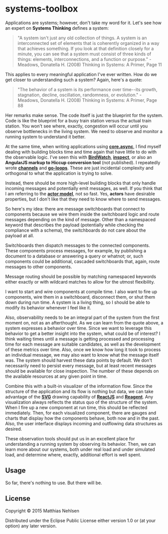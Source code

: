 # systems-toolbox

Applications are systems; however, don't take my word for it. Let's see how an expert on **Systems Thinking** defines a system:

> "A system isn't just any old collection of things. A system is an interconnected set of elements that is coherently organized in a way that achieves something. If you look at that definition closely for a minute, you can see that a system must consist of three kinds of things: elements, interconnections, and a function or purpose." - Meadows, Donatella H. (2008) Thinking in Systems: A Primer, Page 11

This applies to every meaningful application I've ever written. How do we get closer to understanding such a system? Again, here's a quote:

> "The behavior of a system is its performance over time--its growth, stagnation, decline, oscillation, randomness, or evolution." - Meadows, Donatella H. (2008) Thinking in Systems: A Primer, Page 88

Her remarks make sense. The code itself is just the blueprint for the system. Code is like the blueprint for a busy train station versus the actual train station. You won't see where, exactly, congestion will occur until you observe bottlenecks in the living system. We need to observe and monitor a running system to understand it better.

At the same time, when writing applications using **[core.async](https://github.com/clojure/core.async)**, I find myself dealing with building blocks time and time again that have little to do with the observable logic. I've seen this with **[BirdWatch](https://github.com/matthiasn/BirdWatch)**, **[inspect](https://github.com/matthiasn/inspect)**, or also an **AngularJS markup to Hiccup conversion tool** (not published). I repeatedly wrote **[channels](http://clojure.github.io/core.async/#clojure.core.async/chan)** and **[go-loops](http://clojure.github.io/core.async/#clojure.core.async/go-loop)**. These are just incidental complexity and orthogonal to what the application is trying to solve.

Instead, there should be more high-level building blocks that only handle incoming messages and potentially emit messages, as well. If you think that I am referring to the **[actor model](http://en.wikipedia.org/wiki/Actor_model)**, not so fast. Yes, **actors** have desirable properties, but I don't like that they need to know where to send messages.

So here's my idea: there are message switchboards that connect to components because we wire them inside the switchboard logic and route messages depending on the kind of message. Other than a namespaced keyword that describes the payload (potentially while checking the compliance with a schema), the switchboards do not care about the payload at all.

Switchboards then dispatch messages to the connected components. These components process messages, for example, by publishing a document to a database or answering a query or whatnot; or, such components could be additional, cascaded switchboards that, again, route messages to other components.

Message routing should be possible by matching namespaced keywords either exactly or with wildcard matches to allow for the utmost flexibility.

I want to start and wire components at compile time. I also want to fire up components, wire them in a switchboard, disconnect them, or shut them down during run time. A system is a living thing, so I should be able to modify its behavior whenever I feel like it.

Also, observability needs to be an integral part of the system from the first moment on, not as an afterthought. As we can learn from the quote above, a system expresses a behavior over time. Since we want to leverage this behavior to get a better insight into the system, what could be of interest? I think waiting times until a message is getting processed and processing time for each message are suitable candidates, as well as the development of these metrics over time. Also, once we know how long it took to process an individual message, we may also want to know what the message itself was. The system should harvest these data points by default. We don't necessarily need to persist every message, but at least recent messages should be available for close inspection. The number of these depends on the available resources at any given point in time.

Combine this with a built-in visualizer of the information flow. Since the structure of the application and its flow is nothing but data, we can take advantage of the **[SVG](http://en.wikipedia.org/wiki/Scalable_Vector_Graphics)** drawing capability of **[ReactJS](http://facebook.github.io/react/)** and **[Reagent](http://reagent-project.github.io)**. Any visualization always reflects the status quo of the structure of the system. When I fire up a new component at run time, this should be reflected immediately. Then, for each visualized component, there are gauges and charts that display how the components behave, both now and in the past. Also, the user interface displays incoming and outflowing data structures as desired.

These observation tools should put us in an excellent place for understanding a running system by observing its behavior. Then, we can learn more about our systems, both under real load and under simulated load, and determine where, exactly, additional effort is well spent.

## Usage

So far, there's nothing to use. But there will be.

## License

Copyright © 2015 Matthias Nehlsen

Distributed under the Eclipse Public License either version 1.0 or (at
your option) any later version.
